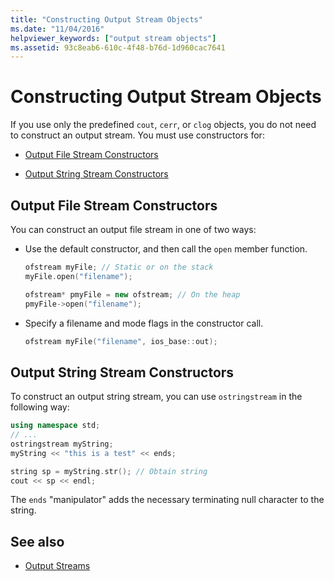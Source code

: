 ```yaml
---
title: "Constructing Output Stream Objects"
ms.date: "11/04/2016"
helpviewer_keywords: ["output stream objects"]
ms.assetid: 93c8eab6-610c-4f48-b76d-1d960cac7641
---
```

# Constructing Output Stream Objects

If you use only the predefined `cout`, `cerr`, or `clog` objects, you do not need to construct an output stream. You must use constructors for:

- [Output File Stream Constructors](#vclrfoutputfilestreamconstructorsanchor1)

- [Output String Stream Constructors](#vclrfoutputstringstreamconstructorsanchor2)

## <a name="vclrfoutputfilestreamconstructorsanchor1"></a> Output File Stream Constructors

You can construct an output file stream in one of two ways:

- Use the default constructor, and then call the `open` member function.

   ```cpp
   ofstream myFile; // Static or on the stack
   myFile.open("filename");

   ofstream* pmyFile = new ofstream; // On the heap
   pmyFile->open("filename");
   ```

- Specify a filename and mode flags in the constructor call.

   ```cpp
   ofstream myFile("filename", ios_base::out);
   ```

## <a name="vclrfoutputstringstreamconstructorsanchor2"></a> Output String Stream Constructors

To construct an output string stream, you can use `ostringstream` in the following way:

```cpp
using namespace std;
// ...
ostringstream myString;
myString << "this is a test" << ends;

string sp = myString.str(); // Obtain string
cout << sp << endl;
```

The `ends` "manipulator" adds the necessary terminating null character to the string.

## See also

- [Output Streams](../standard-library/output-streams.md)
